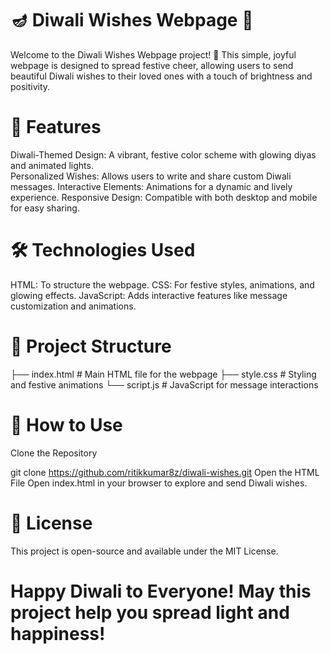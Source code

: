 # 🪔 Diwali Wishes Webpage 🎉
 
Welcome to the Diwali Wishes Webpage project! 🌟 This simple, joyful webpage is designed to spread festive cheer, allowing users to send beautiful Diwali wishes to
their loved ones with a touch of brightness and positivity.  
   
# 🎨 Features   
Diwali-Themed Design: A vibrant, festive color scheme with glowing diyas and animated lights.  
Personalized Wishes: Allows users to write and share custom Diwali messages.
Interactive Elements: Animations for a dynamic and lively experience.
Responsive Design: Compatible with both desktop and mobile for easy sharing.
 
# 🛠️ Technologies Used
HTML: To structure the webpage.
CSS: For festive styles, animations, and glowing effects.
JavaScript: Adds interactive features like message customization and animations.


# 📂 Project Structure

├── index.html       # Main HTML file for the webpage
├── style.css        # Styling and festive animations 
└── script.js        # JavaScript for message interactions

# 🌈 How to Use
Clone the Repository

git clone https://github.com/ritikkumar8z/diwali-wishes.git
Open the HTML File Open index.html in your browser to explore and send Diwali wishes.


# 📄 License
This project is open-source and available under the MIT License.

# Happy Diwali to Everyone! May this project help you spread light and happiness! 


